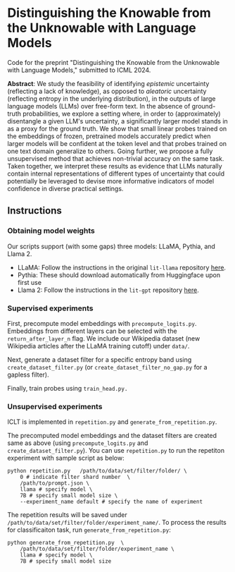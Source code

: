 # Distinguishing the Knowable from the Unknowable with Language Models

Code for the preprint "Distinguishing the Knowable from the Unknowable with Language Models," submitted to ICML 2024.

**Abstract**: We study the feasibility of identifying *epistemic* uncertainty (reflecting a lack of knowledge), as opposed to *aleatoric* uncertainty (reflecting entropy in the underlying distribution), in the outputs of large language models (LLMs) over free-form text. In the absence of ground-truth probabilities, we explore a setting where, in order to (approximately) disentangle a given LLM's uncertainty, a significantly larger model stands in as a proxy for the ground truth. We show that small linear probes trained on the embeddings of frozen, pretrained models accurately predict when larger models will be confident at the token level and that probes trained on one text domain generalize to others. Going further, we propose a fully unsupervised method that achieves non-trivial accuracy on the same task. Taken together, we interpret these results as evidence that LLMs naturally contain internal representations of different types of uncertainty that could potentially be leveraged to devise more informative indicators of model confidence in diverse practical settings.

## Instructions

### Obtaining model weights

Our scripts support (with some gaps) three models: LLaMA, Pythia, and Llama 2.

* LLaMA: Follow the instructions in the original `lit-llama` repository [here](https://github.com/Lightning-AI/lit-llama/blob/main/howto/download_weights.md).
* Pythia: These should download automatically from Huggingface upon first use
* Llama 2: Follow the instructions in the `lit-gpt` repository [here](https://github.com/Lightning-AI/lit-gpt/blob/main/tutorials/download_llama_2.md).


### Supervised experiments

First, precompute model embeddings with `precompute_logits.py`. Embeddings from different layers can be selected with the `return_after_layer_n` flag. We include our Wikipedia dataset (new Wikipedia articles after the LLaMA training cutoff) under `data/`.

Next, generate a dataset filter for a specific entropy band using `create_dataset_filter.py` (or `create_dataset_filter_no_gap.py` for a gapless filter).

Finally, train probes using `train_head.py.`

### Unsupervised experiments

ICLT is implemented in `repetition.py` and `generate_from_repetition.py`.

The precomputed model embeddings and the dataset filters are created same as above (using `precompute_logits.py` and `create_dataset_filter.py`). You can use `repetition.py` to run the repetiton experiment with sample script as below: 

```
python repetition.py   /path/to/data/set/filter/folder/ \
    0 # indicate filter shard number  \
    /path/to/prompt.json \
    llama # specify model \
    7B # specify small model size \
    --experiment_name default # specify the name of experiment
```
The repetition results will be saved under ```/path/to/data/set/filter/folder/experiment_name/```. To process the results for classificaiton task, run `generate_from_repetition.py`:

```
python generate_from_repetition.py  \
    /path/to/data/set/filter/folder/experiment_name \
    llama # specify model \
    7B # specify small model size 
```


